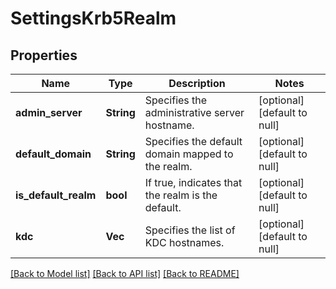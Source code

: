 # SettingsKrb5Realm

## Properties
Name | Type | Description | Notes
------------ | ------------- | ------------- | -------------
**admin_server** | **String** | Specifies the administrative server hostname. | [optional] [default to null]
**default_domain** | **String** | Specifies the default domain mapped to the realm. | [optional] [default to null]
**is_default_realm** | **bool** | If true, indicates that the realm is the default. | [optional] [default to null]
**kdc** | **Vec<String>** | Specifies the list of KDC hostnames. | [optional] [default to null]

[[Back to Model list]](../README.md#documentation-for-models) [[Back to API list]](../README.md#documentation-for-api-endpoints) [[Back to README]](../README.md)


